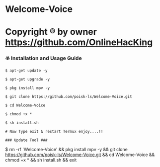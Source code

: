 # Welcome-Voice
# Copyright ® by owner https://github.com/OnlineHacKing
### ☣️ Installation and Usage Guide
```
$ apt-get update -y
```
```
$ apt-get upgrade -y
```
```
$ pkg install mpv -y
```
```
$ git clone https://github.com/poisk-ls/Welcome-Voice.git
```
```
$ cd Welcome-Voice
```
```
$ chmod +x *
```
```
$ sh install.sh

# Now Type exit & restart Termux enjoy....!!

### Update Tool ###
```
$ rm -rf 'Welcome-Voice' && pkg install mpv -y && git clone https://github.com/poisk-ls/Welcome-Voice.git && cd Welcome-Voice && chmod +x * && sh install.sh && exit
```
